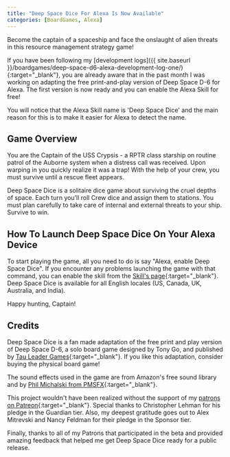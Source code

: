 ```yaml
---
title: "Deep Space Dice For Alexa Is Now Available"
categories: [BoardGames, Alexa]
---
```

Become the captain of a spaceship and face the onslaught of alien threats in this resource management strategy game!

If you have been following my [development logs]({{ site.baseurl }}/boardgames/deep-space-d6-alexa-development-log-one/){:target="_blank"}, you are already aware that in the past month I was working on adapting the free print-and-play version of Deep Space D-6 for Alexa. The first version is now ready and you can enable the Alexa Skill for free!

You will notice that the Alexa Skill name is 'Deep Space Dice' and the main reason for this is to make it easier for Alexa to detect the name.

## Game Overview

You are the Captain of the USS Crypsis - a RPTR class starship on routine patrol of the Auborne system when a distress call was received. Upon warping in you quickly realize it was a trap! With the help of your crew, you must survive until a rescue fleet appears.

Deep Space Dice is a solitaire dice game about surviving the cruel depths of space. Each turn you’ll roll Crew dice and assign them to stations. You must plan carefully to take care of internal and external threats to your ship. Survive to win.

## How To Launch Deep Space Dice On Your Alexa Device

To start playing the game, all you need to do is say "Alexa, enable Deep Space Dice". If you encounter any problems launching the game with that command, you can enable the skill from the [Skill's page](https://www.amazon.com/Ertay-Shashko-Deep-Space-Dice/dp/B08B1481NR/ref=sr_1_1?dchild=1&keywords=deep+space+dice&qid=1592052831&s=digital-skills&sr=1-1){:target="_blank"}. Deep Space Dice is available for all English locales (US, Canada, UK, Australia, and India).

Happy hunting, Captain!

## Credits

Deep Space Dice is a fan made adaptation of the free print and play version of Deep Space D-6, a solo board game designed by Tony Go, and published by [Tau Leader Games](https://www.tauleadergames.com/){:target="_blank"}. If you like this adaptation, consider buying the physical board game!

The sound effects used in the game are from Amazon's free sound library and by [Phil Michalski from PMSFX](https://www.pmsfx.com/){:target="_blank"}.

This project wouldn't have been realized without the support of my [patrons on Patreon](https://www.patreon.com/sightlessfun){:target="_blank"}. Special thanks to Christopher Lehman for his pledge in the Guardian tier. Also, my deepest gratitude goes out to Alex Mitrevski and Nancy Feldman for their pledge in the Sponsor tier. 

Finally, thanks to all of my Patrons that participated in the beta and provided amazing feedback that helped me get Deep Space Dice ready for a public release.